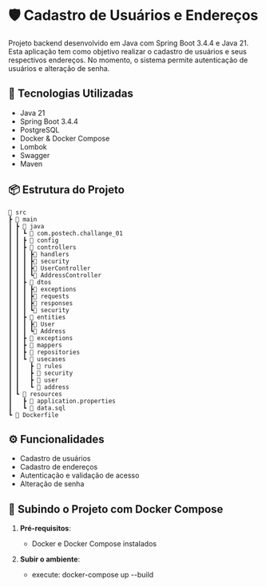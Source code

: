 # 🛡️ Cadastro de Usuários e Endereços

Projeto backend desenvolvido em Java com Spring Boot 3.4.4 e Java 21. Esta aplicação tem como objetivo realizar o cadastro de usuários e seus respectivos endereços. No momento, o sistema permite autenticação de usuários e alteração de senha.

## 🚀 Tecnologias Utilizadas

- Java 21
- Spring Boot 3.4.4
- PostgreSQL
- Docker & Docker Compose
- Lombok
- Swagger
- Maven

## 📦 Estrutura do Projeto
```
📁 src
┣ 📁 main
┃ ┣ 📁 java
┃ ┃ ┗ 📁 com.postech.challange_01
┃ ┃ ┣ 📁 config
┃ ┃ ┣ 📁 controllers
┃ ┃ ┃ ┣📁 handlers
┃ ┃ ┃ ┣📁 security
┃ ┃ ┃ ┣📄 UserController
┃ ┃ ┃ ┗📄 AddressController
┃ ┃ ┣ 📁 dtos
┃ ┃ ┃ ┣📁 exceptions
┃ ┃ ┃ ┣📁 requests
┃ ┃ ┃ ┣📁 responses
┃ ┃ ┃ ┗📁 security
┃ ┃ ┣ 📁 entities
┃ ┃ ┃ ┣📄 User
┃ ┃ ┃ ┗📄 Address
┃ ┃ ┣ 📁 exceptions
┃ ┃ ┣ 📁 mappers
┃ ┃ ┣ 📁 repositories
┃ ┃ ┗ 📁 usecases
┃ ┃   ┣ 📁 rules
┃ ┃   ┣ 📁 security
┃ ┃   ┣ 📁 user
┃ ┃   ┗ 📁 address
┃ ┗ 📁 resources
┃   ┣ 📄 application.properties
┃   ┗ 📄 data.sql
┗ 📄 Dockerfile
```

## ⚙️ Funcionalidades

- Cadastro de usuários
- Cadastro de endereços
- Autenticação e validação de acesso
- Alteração de senha

## 🐳 Subindo o Projeto com Docker Compose

1. **Pré-requisitos**:
   - Docker e Docker Compose instalados

2. **Subir o ambiente**:
   -  execute: docker-compose up --build

